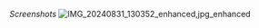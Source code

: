 *Screenshots*
![IMG_20240831_130352_enhanced,jpg_enhanced](https://github.com/user-attachments/assets/c9e21800-58e1-49a5-978b-03847293cbbd)
